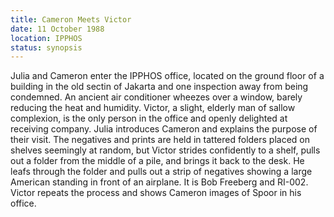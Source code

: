 ```yaml
---
title: Cameron Meets Victor
date: 11 October 1988
location: IPPHOS
status: synopsis
---
```


Julia and Cameron enter the IPPHOS office, located on the ground floor  of a building in the old sectin of Jakarta and one inspection away from  being condemned. An ancient air conditioner wheezes over a window,  barely reducing the heat and humidity. Victor, a slight, elderly man of sallow complexion, is the only person in the office and openly delighted at receiving company. Julia introduces Cameron and explains the purpose of their visit. The negatives and prints are held in tattered folders placed on shelves seemingly at random, but Victor strides confidently to a shelf, pulls out a folder from the middle of a pile, and brings it back to the desk. He leafs through the folder and pulls out a strip of negatives showing a large American standing in front of an airplane. It is Bob Freeberg and RI-002. Victor repeats the process and shows Cameron images of Spoor in his office. 
